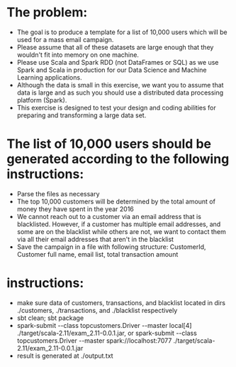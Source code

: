 # The problem:
- The goal is to produce a template for a list of 10,000 users which will be used for a mass email campaign.
- Please assume that all of these datasets are large enough that they wouldn't fit into memory on one machine.
- Please use Scala and Spark RDD (not DataFrames or SQL) as we use Spark and Scala in production for our Data Science and Machine Learning applications.
- Although the data is small in this exercise, we want you to assume that data is large and as such you should use a distributed data processing platform (Spark).
- This exercise is designed to test your design and coding abilities for preparing and transforming a large data set.

# The list of 10,000 users should be generated according to the following instructions:
- Parse the files as necessary
- The top 10,000 customers will be determined by the total amount of money they have spent in the year 2016
- We cannot reach out to a customer via an email address that is blacklisted. However, if a customer has multiple email addresses, and some are on the blacklist while others are not, we want to contact them via all their email addresses that aren't in the blacklist
- Save the campaign in a file with following structure: CustomerId, Customer full name, email list, total transaction amount

# instructions:
- make sure data of customers, transactions, and blacklist located in dirs ./customers, ./transactions, and ./blacklist respectively
- sbt clean; sbt package
- spark-submit --class topcustomers.Driver --master local[4] ./target/scala-2.11/exam_2.11-0.0.1.jar, or
  spark-submit --class topcustomers.Driver --master spark://localhost:7077 ./target/scala-2.11/exam_2.11-0.0.1.jar
- result is generated at ./output.txt

